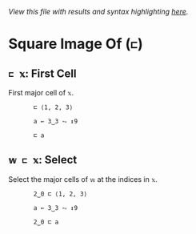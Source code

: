 *View this file with results and syntax highlighting [here](https://mlochbaum.github.io/BQN/help/firstcell_select.html).*

# Square Image Of (`⊏`)
    
## `⊏ 𝕩`: First Cell
    
First major cell of `𝕩`.
    
           ⊏ ⟨1, 2, 3⟩

           a ← 3‿3 ⥊ ↕9

           ⊏ a

    
    
## `𝕨 ⊏ 𝕩`: Select
    
Select the major cells of `𝕨` at the indices in `𝕩`.
    
           2‿0 ⊏ ⟨1, 2, 3⟩

           a ← 3‿3 ⥊ ↕9

           2‿0 ⊏ a

    
